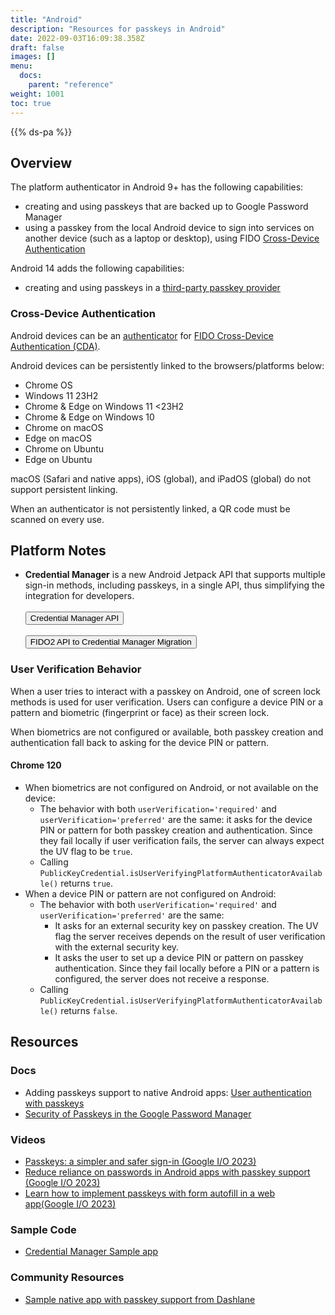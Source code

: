 ```yaml
---
title: "Android"
description: "Resources for passkeys in Android"
date: 2022-09-03T16:09:38.358Z
draft: false
images: []
menu:
  docs:
    parent: "reference"
weight: 1001
toc: true
---
```


{{% ds-pa %}}

## Overview

The platform authenticator in Android 9+ has the following capabilities:

- creating and using passkeys that are backed up to Google Password Manager
- using a passkey from the local Android device to sign into services on another device (such as a laptop or desktop), using FIDO [Cross-Device Authentication](../terms#cross-device-authentication-cda)

Android 14 adds the following capabilities:

- creating and using passkeys in a [third-party passkey provider](../terms/#third-party-passkey-provider)

### Cross-Device Authentication

Android devices can be an [authenticator](../terms/#cda-authenticator) for [FIDO Cross-Device Authentication (CDA)](../terms#cross-device-authentication-cda).

Android devices can be persistently linked to the browsers/platforms below:

- Chrome OS
- Windows 11 23H2
- Chrome & Edge on Windows 11 <23H2
- Chrome & Edge on Windows 10
- Chrome on macOS
- Edge on macOS
- Chrome on Ubuntu
- Edge on Ubuntu

macOS (Safari and native apps), iOS (global), and iPadOS (global) do not support persistent linking.

When an authenticator is not persistently linked, a QR code must be scanned on every use.

## Platform Notes

- **Credential Manager** is a new Android Jetpack API that supports multiple sign-in methods, including passkeys, in a single API, thus simplifying the integration for developers.<br><br><a href="https://developer.android.com/training/sign-in/passkeys" target="_blank"><button type="button" class="btn btn-light">Credential Manager API <i class="bi bi-box-arrow-up-right ms-2"></i></button></a><br><br><a href="https://developer.android.com/training/sign-in/fido2-migration" target="_blank"><button type="button" class="btn btn-light">FIDO2 API to Credential Manager Migration <i class="bi bi-box-arrow-up-right ms-2"></i></button></a>

### User Verification Behavior

When a user tries to interact with a passkey on Android, one of screen lock methods is used for user verification. Users can configure a device PIN or a pattern and biometric (fingerprint or face) as their screen lock.

When biometrics are not configured or available, both passkey creation and authentication fall back to asking for the device PIN or pattern.

#### Chrome 120

- When biometrics are not configured on Android, or not available on the device:
  - The behavior with both `userVerification='required'` and `userVerification='preferred'` are the same: it asks for the device PIN or pattern for both passkey creation and authentication. Since they fail locally if user verification fails, the server can always expect the UV flag to be `true`.
  - Calling `PublicKeyCredential.isUserVerifyingPlatformAuthenticatorAvailable()` returns `true`.
- When a device PIN or pattern are not configured on Android:
  - The behavior with both `userVerification='required'` and `userVerification='preferred'` are the same:
    - It asks for an external security key on passkey creation. The UV flag the server receives depends on the result of user verification with the external security key.
    - It asks the user to set up a device PIN or pattern on passkey authentication. Since they fail locally before a PIN or a pattern is configured, the server does not receive a response.
  - Calling `PublicKeyCredential.isUserVerifyingPlatformAuthenticatorAvailable()` returns `false`.

## Resources

### Docs

- Adding passkeys support to native Android apps: [User authentication with passkeys](https://developer.android.com/design/ui/mobile/guides/patterns/passkeys)
- [Security of Passkeys in the Google Password Manager](https://security.googleblog.com/2022/10/SecurityofPasskeysintheGooglePasswordManager.html)

### Videos

- [Passkeys: a simpler and safer sign-in (Google I/O 2023)](https://www.youtube.com/watch?v=SF8ueIn2Nlc)
- [Reduce reliance on passwords in Android apps with passkey support (Google I/O 2023)](https://www.youtube.com/watch?v=36peNZUlgzU)
- [Learn how to implement passkeys with form autofill in a web app(Google I/O 2023)](https://www.youtube.com/watch?v=_qSCYiU_Yr4)

### Sample Code

- [Credential Manager Sample app](https://github.com/android/identity-samples/tree/main/CredentialManager)

### Community Resources

- [Sample native app with passkey support from Dashlane](https://github.com/Dashlane/android-passkey-example)
